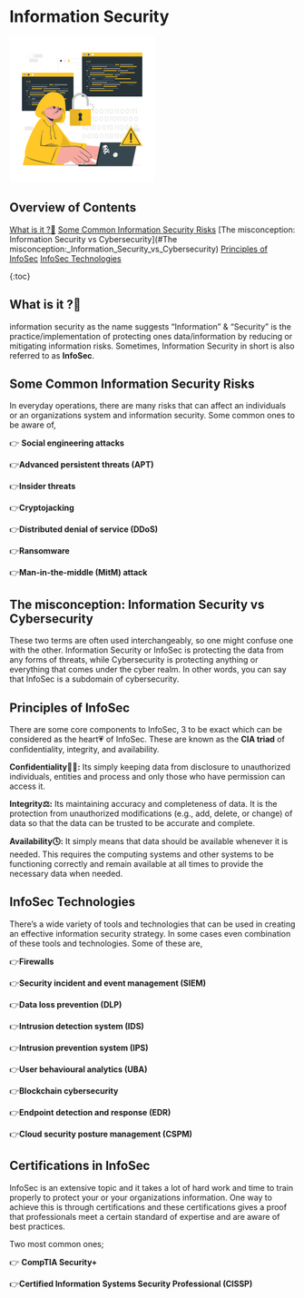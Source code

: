 # Information Security

<img src="images\Hacker-cuate.png" alt="Hacker-cuate" style="zoom: 25%;" />

## Overview of Contents

[What is it ?🤔](#What_is_it_?🤔)
[Some Common Information Security Risks](#Some_Common_Information_Security_Risks)
[The misconception: Information Security vs Cybersecurity](#The misconception:_Information_Security_vs_Cybersecurity)
[Principles of InfoSec](#Principles_of_InfoSec)
[InfoSec Technologies](#InfoSec_Technologies)

{:toc}

## What is it ?🤔

information security as the name suggests “Information”  & “Security” is the practice/implementation of protecting ones data/information by reducing or mitigating information risks. Sometimes, Information Security in short is also referred to as **InfoSec**.



## Some Common Information Security Risks

In everyday operations, there are many risks that can affect an individuals or an organizations system and information security. Some common ones to be aware of,

👉 **Social engineering attacks**

👉**Advanced persistent threats (APT)**

👉**Insider threats**

👉**Cryptojacking**

👉**Distributed denial of service (DDoS)**

👉**Ransomware**

👉**Man-in-the-middle (MitM) attack**



## The misconception: Information Security vs Cybersecurity

These two terms are often used interchangeably, so one might confuse one with the other. Information Security or InfoSec is protecting the data from any forms of threats, while Cybersecurity is protecting anything or everything that comes under the cyber realm. In other words, you can say that InfoSec is a subdomain of cybersecurity.





## Principles of InfoSec

There are some core components to InfoSec, 3 to be exact which can be considered as the heart💗 of InfoSec. These are known as the **CIA triad** of confidentiality, integrity, and availability.

**Confidentiality🐱‍👤:** Its simply keeping data from disclosure to unauthorized individuals, entities and process and only those who have permission can access it.

**Integrity⚖:** Its maintaining accuracy and completeness of data. It is the protection from unauthorized modifications (e.g., add, delete, or change) of data so that the data can be trusted to be accurate and complete.

**Availability🕓:** It simply means that data should be available whenever it is needed. This requires the computing systems and other systems to be functioning correctly and remain available at all times to provide the necessary data when needed.





## InfoSec Technologies

There’s a wide variety of tools and technologies that can be used in creating an effective information security strategy. In some cases even combination of these tools and technologies. Some of these are,

👉**Firewalls**

👉**Security incident and event management (SIEM)**

👉**Data loss prevention (DLP)**

👉**Intrusion detection system (IDS)**

👉**Intrusion prevention system (IPS)**

👉**User behavioural analytics (UBA)**

👉**Blockchain cybersecurity**

👉**Endpoint detection and response (EDR)**

👉**Cloud security posture management (CSPM)**





## Certifications in InfoSec

InfoSec is an extensive topic and it takes a lot of hard work and time to train properly to protect your or your organizations information. One way to achieve this is through certifications and these certifications gives a proof that professionals meet a certain standard of expertise and are aware of best practices.

Two most common ones;

👉 **CompTIA Security+**

👉**Certified Information Systems Security Professional (CISSP)**

